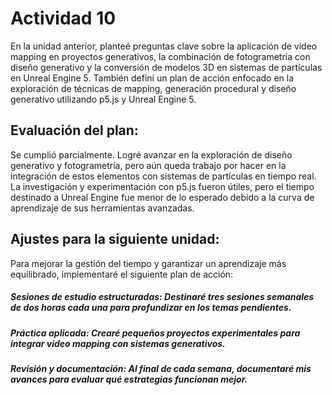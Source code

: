 # Actividad 10
En la unidad anterior, planteé preguntas clave sobre la aplicación de video mapping en proyectos generativos, la combinación de fotogrametría con diseño generativo y la conversión de modelos 3D en sistemas de partículas en Unreal Engine 5. También definí un plan de acción enfocado en la exploración de técnicas de mapping, generación procedural y diseño generativo utilizando p5.js y Unreal Engine 5.

## Evaluación del plan:
Se cumplió parcialmente. Logré avanzar en la exploración de diseño generativo y fotogrametría, pero aún queda trabajo por hacer en la integración de estos elementos con sistemas de partículas en tiempo real. La investigación y experimentación con p5.js fueron útiles, pero el tiempo destinado a Unreal Engine fue menor de lo esperado debido a la curva de aprendizaje de sus herramientas avanzadas.

## Ajustes para la siguiente unidad:
Para mejorar la gestión del tiempo y garantizar un aprendizaje más equilibrado, implementaré el siguiente plan de acción:
##### Sesiones de estudio estructuradas: Destinaré tres sesiones semanales de dos horas cada una para profundizar en los temas pendientes.
##### Práctica aplicada: Crearé pequeños proyectos experimentales para integrar video mapping con sistemas generativos.
##### Revisión y documentación: Al final de cada semana, documentaré mis avances para evaluar qué estrategias funcionan mejor.
